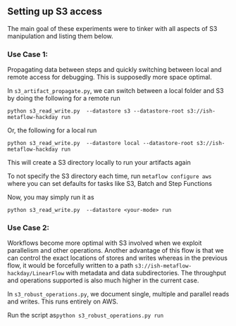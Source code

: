 ## Setting up S3 access

The main goal of these experiments were to tinker with all aspects of S3 manipulation and listing them below.

### Use Case 1:

Propagating data between steps and quickly switching between local and remote access for debugging. This is supposedly more space optimal.

In `s3_artifact_propagate.py`, we can switch between a local folder and S3 by doing the following for a remote run

`python s3_read_write.py  --datastore s3 --datastore-root s3://ish-metaflow-hackday run`

Or, the following for a local run

`python s3_read_write.py  --datastore local --datastore-root s3://ish-metaflow-hackday run`

This will create a S3 directory locally to run your artifacts again

To not specify the S3 directory each time, run `metaflow configure aws` where you can set defaults for tasks like S3, Batch and Step Functions

Now, you may simply run it as

`python s3_read_write.py  --datastore <your-mode> run`

### Use Case 2:

Workflows become more optimal with S3 involved when we exploit parallelism and other operations. Another advantage of this flow is that we can control the exact locations of stores and writes whereas
in the previous flow, it would be forcefully written to a path `s3://ish-metaflow-hackday/LinearFlow` with metadata and data subdirectories. The throughput and operations supported is also much higher in the current case.

In `s3_robust_operations.py`, we document single, multiple and parallel reads and writes. This runs entirely on AWS.

Run the script as`python s3_robust_operations.py run`